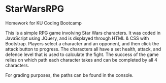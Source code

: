 # StarWarsRPG
Homework for KU Coding Bootcamp

This is a simple RPG game involving Star Wars characters. It was coded in JavaScript using JQuery, and is displayed through HTML & CSS with Bootstrap. Players select a character and an opponent, and then click the attack button to progress. The characters all have a set health, attack, and defence level that is used to calculate the fight. The success of the game relies on which path each character takes and can be completed by all 4 characters.

For grading purposes, the paths can be found in the console.
